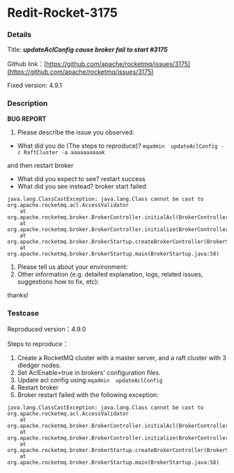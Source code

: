 # Redit-Rocket-3175

### Details

Title: ***updateAclConfig cause broker fail to start #3175***

Github link：[https://github.com/apache/rocketmq/issues/3175](https://github.com/apache/rocketmq/issues/3175)

Fixed version: 4.9.1

### Description

**BUG REPORT**

1. Please describe the issue you observed:

- What did you do (The steps to reproduce)?
  `mqadmin  updateAclConfig -c RaftCluster -a aaaaaaaaaak `

and then restart broker

- What did you expect to see?
  restart success
- What did you see instead?
  broker start failed

```
java.lang.ClassCastException: java.lang.Class cannot be cast to org.apache.rocketmq.acl.AccessValidator
	at org.apache.rocketmq.broker.BrokerController.initialAcl(BrokerController.java:516)
	at org.apache.rocketmq.broker.BrokerController.initialize(BrokerController.java:483)
	at org.apache.rocketmq.broker.BrokerStartup.createBrokerController(BrokerStartup.java:222)
	at org.apache.rocketmq.broker.BrokerStartup.main(BrokerStartup.java:58)
```



1. Please tell us about your environment:
2. Other information (e.g. detailed explanation, logs, related issues, suggestions how to fix, etc):

thanks!

### Testcase

Reproduced version：4.9.0

Steps to reproduce：

1. Create a RocketMQ cluster with a master server, and a raft cluster with 3 dledger nodes.
2. Set AclEnable=true in brokers' configuration files.
3. Update acl config using `mqadmin  updateAclConfig`
4. Restart broker
5. Broker restart failed with the following exception:

```
java.lang.ClassCastException: java.lang.Class cannot be cast to org.apache.rocketmq.acl.AccessValidator
	at org.apache.rocketmq.broker.BrokerController.initialAcl(BrokerController.java:516)
	at org.apache.rocketmq.broker.BrokerController.initialize(BrokerController.java:483)
	at org.apache.rocketmq.broker.BrokerStartup.createBrokerController(BrokerStartup.java:222)
	at org.apache.rocketmq.broker.BrokerStartup.main(BrokerStartup.java:58)
```
